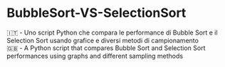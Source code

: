 # BubbleSort-VS-SelectionSort
🇮🇹 - Uno script Python che compara le performance di Bubble Sort e il Selection Sort usando grafice e diversi metodi di campionamento </br>
🇬🇧 - A Python script that compares Bubble Sort and Selection Sort performances using graphs and different sampling methods
